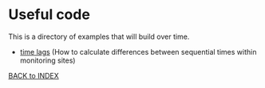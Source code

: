 # Useful code 

This is a directory of examples that will build over time.

* [time lags](timelag.md) (How to calculate differences between sequential times within monitoring sites)

[BACK to INDEX](index.md)
